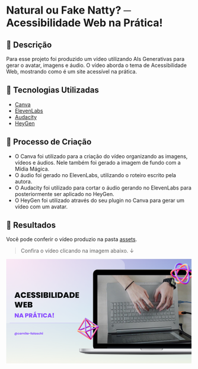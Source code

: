 # Natural ou Fake Natty? ─ Acessibilidade Web na Prática!

## 📒 Descrição
Para esse projeto foi produzido um vídeo utilizando AIs Generativas para gerar o avatar, imagens e áudio.
O vídeo aborda o tema de Acessibilidade Web, mostrando como é um site acessível na prática.

## 🤖 Tecnologias Utilizadas
- [Canva](https://www.canva.com/)
- [ElevenLabs](https://beta.elevenlabs.io/)
- [Audacity](https://www.audacityteam.org/)
- [HeyGen](https://app.heygen.com/)

## 🧐 Processo de Criação
- O Canva foi utilizado para a criação do vídeo organizando as imagens, vídeos e áudios. Nele também foi gerado a imagem de fundo com a Mídia Mágica.
- O áudio foi gerado no ElevenLabs, utilizando o roteiro escrito pela autora.
- O Audacity foi utilizado para cortar o áudio gerando no ElevenLabs para posteriormente ser aplicado no HeyGen.
- O HeyGen foi utilizado através do seu plugin no Canva para gerar um vídeo com um avatar.

## 🚀 Resultados
Você pode conferir o vídeo produzio na pasta [assets](./assets/acessibilidade-web-na-pratica.mp4).

> Confira o vídeo clicando na imagem abaixo. ↓

<img src="./assets/Thumbnail.png" width="500" />